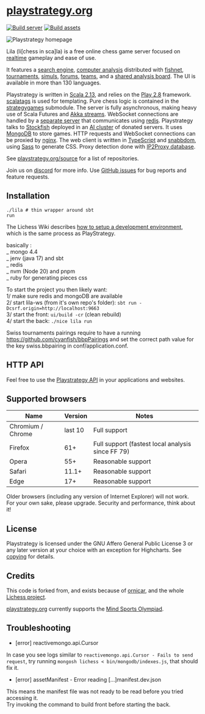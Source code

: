 # [playstrategy.org](https://playstrategy.org)

[![Build server](https://github.com/Mind-Sports-Games/lila/workflows/Build%20server/badge.svg)](https://github.com/Mind-Sports-Games/lila/actions?query=workflow%3A%22Build+server%22)
[![Build assets](https://github.com/Mind-Sports-Games/lila/workflows/Build%20assets/badge.svg)](https://github.com/Mind-Sports-Games/lila/actions?query=workflow%3A%22Build+assets%22)

<img src="https://raw.githubusercontent.com/Mind-Sports-Games/lila/master/public/images/home-bicolor.png" alt="Playstrategy homepage" title="Playstrategy comes with light and dark theme, this screenshot shows both." />

Lila (li[chess in sca]la) is a free online chess game server focused on [realtime](https://playstrategy.org/games) gameplay and ease of use.

It features a [search engine](https://playstrategy.org/games/search),
[computer analysis](https://playstrategy.org/ANYMwuhU) distributed with [fishnet](https://github.com/niklasf/fishnet),
[tournaments](https://playstrategy.org/tournament),
[simuls](https://playstrategy.org/simul),
[forums](https://playstrategy.org/forum),
[teams](https://playstrategy.org/team),
and a [shared analysis board](https://playstrategy.org/study).
The UI is available in more than 130 languages.

Playstrategy is written in [Scala 2.13](https://www.scala-lang.org/),
and relies on the [Play 2.8](https://www.playframework.com/) framework.
[scalatags](https://www.lihaoyi.com/scalatags/) is used for templating.
Pure chess logic is contained in the [strategygames](https://github.com/Mind-Sports-Games/strategygames) submodule.
The server is fully asynchronous, making heavy use of Scala Futures and [Akka streams](https://akka.io).
WebSocket connections are handled by a [separate server](https://github.com/Mind-Sports-Games/lila-ws) that communicates using [redis](https://redis.io/).
Playstrategy talks to [Stockfish](https://stockfishchess.org/) deployed in an [AI cluster](https://github.com/niklasf/fishnet) of donated servers.
It uses [MongoDB](https://mongodb.org) to store games.
HTTP requests and WebSocket connections can be proxied by [nginx](https://nginx.org).
The web client is written in [TypeScript](https://www.typescriptlang.org/) and [snabbdom](https://github.com/snabbdom/snabbdom), using [Sass](https://sass-lang.com/) to generate CSS.
Proxy detection done with [IP2Proxy database](https://www.ip2location.com/database/ip2proxy).

See [playstrategy.org/source](https://playstrategy.org/source) for a list of repositories.

Join us on [discord](https://discord.gg/bVRQzgSbPq) for more info.
Use [GitHub issues](https://github.com/Mind-Sports-Games/lila/issues) for bug reports and feature requests.

## Installation

```
./lila # thin wrapper around sbt
run
```

The Lichess Wiki describes [how to setup a development environment](https://github.com/lichess-org/lila/wiki/Lichess-Development-Onboarding), which is the same process as PlayStrategy.

basically :  
_ mongo 4.4  
_ jenv (java 17) and sbt  
_ redis  
_ nvm (Node 20) and pnpm  
\_ ruby for generating pieces css

To start the project you then likely want:  
1/ make sure redis and mongoDB are available  
2/ start lila-ws (from it's own repo's folder): `sbt run -Dcsrf.origin=http://localhost:9663`  
3/ start the front: `ui/build -cr` (clean rebuild)  
4/ start the back: `./nice lila run`

Swiss tournaments pairings require to have a running https://github.com/cyanfish/bbpPairings and set the correct path value for the key swiss.bbpairing in conf/application.conf.

## HTTP API

Feel free to use the [Playstrategy API](https://playstrategy.org/api) in your applications and websites.

## Supported browsers

| Name              | Version | Notes                                             |
| ----------------- | ------- | ------------------------------------------------- |
| Chromium / Chrome | last 10 | Full support                                      |
| Firefox           | 61+     | Full support (fastest local analysis since FF 79) |
| Opera             | 55+     | Reasonable support                                |
| Safari            | 11.1+   | Reasonable support                                |
| Edge              | 17+     | Reasonable support                                |

Older browsers (including any version of Internet Explorer) will not work.
For your own sake, please upgrade. Security and performance, think about it!

## License

Playstrategy is licensed under the GNU Affero General Public License 3 or any later
version at your choice with an exception for Highcharts. See [copying](https://github.com/Mind-Sports-Games/lila/blob/master/COPYING.md) for
details.

## Credits

This code is forked from, and exists because of [ornicar](https://github.com/ornicar), and the whole [Lichess project](https://github.com/ornicar/lila).

[playstrategy.org](https://playstrategy.org/) currently supports the [Mind Sports Olympiad](https://mindsportsolympiad.com/).

## Troubleshooting

- [error] reactivemongo.api.Cursor

In case you see logs similar to `reactivemongo.api.Cursor - Fails to send request`, try running `mongosh lichess < bin/mongodb/indexes.js`, that should fix it.

- [error] assetManifest - Error reading [...]manifest.dev.json

This means the manifest file was not ready to be read before you tried accessing it.  
Try invoking the command to build front before starting the back.
